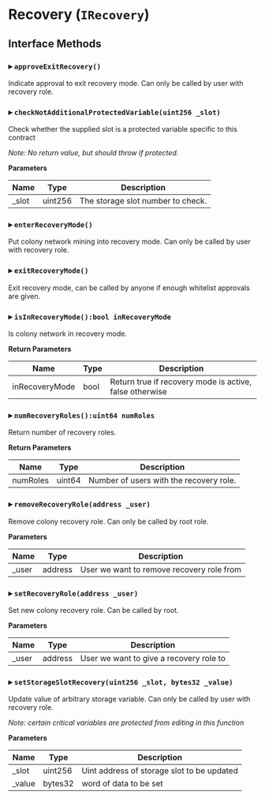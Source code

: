 # Recovery (`IRecovery`)

  
## Interface Methods

### ▸ `approveExitRecovery()`

Indicate approval to exit recovery mode. Can only be called by user with recovery role.




### ▸ `checkNotAdditionalProtectedVariable(uint256 _slot)`

Check whether the supplied slot is a protected variable specific to this contract

*Note: No return value, but should throw if protected.*

**Parameters**

|Name|Type|Description|
|---|---|---|
|_slot|uint256|The storage slot number to check.


### ▸ `enterRecoveryMode()`

Put colony network mining into recovery mode. Can only be called by user with recovery role.




### ▸ `exitRecoveryMode()`

Exit recovery mode, can be called by anyone if enough whitelist approvals are given.




### ▸ `isInRecoveryMode():bool inRecoveryMode`

Is colony network in recovery mode.



**Return Parameters**

|Name|Type|Description|
|---|---|---|
|inRecoveryMode|bool|Return true if recovery mode is active, false otherwise

### ▸ `numRecoveryRoles():uint64 numRoles`

Return number of recovery roles.



**Return Parameters**

|Name|Type|Description|
|---|---|---|
|numRoles|uint64|Number of users with the recovery role.

### ▸ `removeRecoveryRole(address _user)`

Remove colony recovery role. Can only be called by root role.


**Parameters**

|Name|Type|Description|
|---|---|---|
|_user|address|User we want to remove recovery role from


### ▸ `setRecoveryRole(address _user)`

Set new colony recovery role. Can be called by root.


**Parameters**

|Name|Type|Description|
|---|---|---|
|_user|address|User we want to give a recovery role to


### ▸ `setStorageSlotRecovery(uint256 _slot, bytes32 _value)`

Update value of arbitrary storage variable. Can only be called by user with recovery role.

*Note: certain critical variables are protected from editing in this function*

**Parameters**

|Name|Type|Description|
|---|---|---|
|_slot|uint256|Uint address of storage slot to be updated
|_value|bytes32|word of data to be set